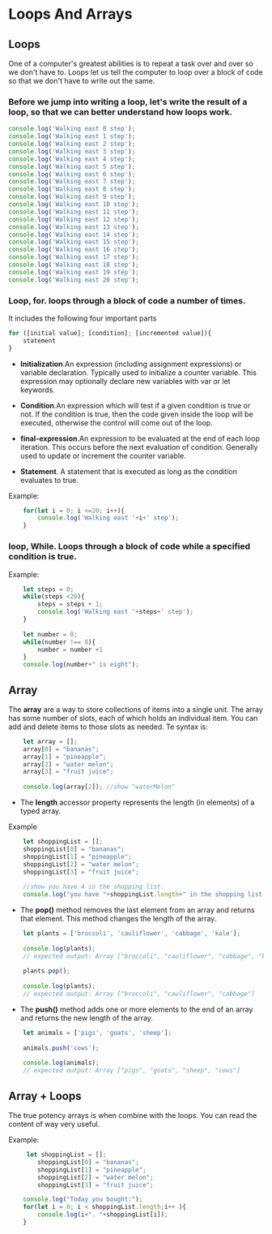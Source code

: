 # Loops And Arrays

## Loops

One of a computer's greatest abilities is to repeat a task over and over so we don't have to.
Loops let us tell the computer to loop over a block of code so that we don't have to write out the same.

### Before we jump into writing a loop, let's write the result of a loop, so that we can better understand how loops work.

```javascript
console.log('Walking east 0 step');
console.log('Walking east 1 step');
console.log('Walking east 2 step');
console.log('Walking east 3 step');
console.log('Walking east 4 step');
console.log('Walking east 5 step');
console.log('Walking east 6 step');
console.log('Walking east 7 step');
console.log('Walking east 8 step');
console.log('Walking east 9 step');
console.log('Walking east 10 step');
console.log('Walking east 11 step');
console.log('Walking east 12 step');
console.log('Walking east 13 step');
console.log('Walking east 14 step');
console.log('Walking east 15 step');
console.log('Walking east 16 step');
console.log('Walking east 17 step');
console.log('Walking east 18 step');
console.log('Walking east 19 step');
console.log('Walking east 20 step');
```

### Loop, for. loops through a block of code a number of times.
It includes the following four important parts
    
```javascript
for ([initial value]; [condition]; [incremented value]){
    statement
}
```
    
- **Initialization**.An expression (including assignment expressions) or variable declaration. Typically used to initialize a counter variable. This expression may optionally declare new variables with var or let keywords.

- **Condition**.An expression which will test if a given condition is true or not. If the condition is true, then the code given inside the loop will be executed, otherwise the control will come out of the loop.

- **final-expression**.An expression to be evaluated at the end of each loop iteration. This occurs before the next evaluation of condition. Generally used to update or increment the counter variable.

- **Statement**. A statement that is executed as long as the condition evaluates to true. 

Example:
```javascript
    for(let i = 0; i <=20; i++){
        console.log('Walking east '+i+' step');
    }
```


### loop, While. Loops through a block of code while a specified condition is true.

Example:
```javascript
    let steps = 0;
    while(steps <20){
        steps = steps + 1;
        console.log('Walking east '+steps+' step');
    }
    
    let number = 0;
    while(number !== 8){
        number = number +1
    }
    console.log(number+" is eight");
```

## Array

The **array** are a way to store collections of items into a single unit.
The array has some number of slots, each of which holds an individual item.
You can add and delete items to those slots as needed.
Te syntax is:

```javascript
    let array = [];
    array[0] = "bananas";
    array[1] = "pineapple";
    array[2] = "water melon";
    array[3] = "fruit juice";
    
    console.log(array[2]); //show "waterMelon"
```

- The **length** accessor property represents the length (in elements) of a typed array.

Example
```javascript
    let shoppingList = [];
    shoppingList[0] = "bananas";
    shoppingList[1] = "pineapple";
    shoppingList[2] = "water melon";
    shoppingList[3] = "fruit juice";
    
    //show you have 4 in the shopping list.
    console.log("you have "+shoppingList.length+" in the shopping list.");
```

- The **pop()** method removes the last element from an array and returns that element. This method changes the length of the array.

```javascript
    let plants = ['broccoli', 'cauliflower', 'cabbage', 'kale'];
    
    console.log(plants);
    // expected output: Array ["broccoli", "cauliflower", "cabbage", "kale"]
    
    plants.pop();
    
    console.log(plants);
    // expected output: Array ["broccoli", "cauliflower", "cabbage"]
```

- The **push()** method adds one or more elements to the end of an array and returns the new length of the array.
```javascript
    let animals = ['pigs', 'goats', 'sheep'];
    
    animals.push('cows');
    
    console.log(animals);
    // expected output: Array ["pigs", "goats", "sheep", "cows"]
```


## Array + Loops

The true potency arrays is when combine with the loops. You can read the content of way very useful.

Example:

```javascript
     let shoppingList = [];
        shoppingList[0] = "bananas";
        shoppingList[1] = "pineapple";
        shoppingList[2] = "water melon";
        shoppingList[3] = "fruit juice";

    console.log("Today you bought:");
    for(let i = 0; i < shoppingList.length;i++ ){
        console.log(i+". "+shoppingList[i]);
    }
```
